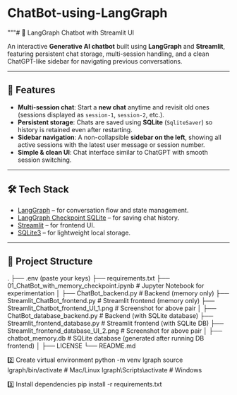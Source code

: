 # ChatBot-using-LangGraph

"""# 🤖 LangGraph Chatbot with Streamlit UI

An interactive **Generative AI chatbot** built using **LangGraph** and **Streamlit**, featuring persistent chat storage, multi-session handling, and a clean ChatGPT-like sidebar for navigating previous conversations.

---

## 🚀 Features

- **Multi-session chat**: Start a **new chat** anytime and revisit old ones (sessions displayed as `session-1`, `session-2`, etc.).
- **Persistent storage**: Chats are saved using **SQLite** (`SqliteSaver`) so history is retained even after restarting.
- **Sidebar navigation**: A non-collapsible **sidebar on the left**, showing all active sessions with the latest user message or session number.
- **Simple & clean UI**: Chat interface similar to ChatGPT with smooth session switching.

---

## 🛠️ Tech Stack

- [LangGraph](https://github.com/langchain-ai/langgraph) – for conversation flow and state management.
- [LangGraph Checkpoint SQLite](https://pypi.org/project/langgraph-checkpoint-sqlite/) – for saving chat history.
- [Streamlit](https://streamlit.io) – for frontend UI.
- [SQLite3](https://www.sqlite.org/index.html) – for lightweight local storage.

---

## 📂 Project Structure

.
├── .env (paste your keys)
├── requirements.txt
├── 01_ChatBot_with_memory_checkpoint.ipynb # Jupyter Notebook for experimentation
│
├── ChatBot_backend.py # Backend (memory only)
├── Streamlit_ChatBot_frontend.py # Streamlit frontend (memory only)
├── Streamlit_Chatbot_frontend_UI_1.png # Screenshot for above pair
│
├── ChatBot_database_backend.py # Backend (with SQLite database)
├── Streamlit_frontend_database.py # Streamlit frontend (with SQLite DB)
├── Streamlit_frontend_database_UI_2.png # Screenshot for above pair
│
├── chatbot_memory.db # SQLite database (generated after running DB frontend)
│
├── LICENSE
└── README.md


2️⃣ Create virtual environment
python -m venv lgraph
source lgraph/bin/activate   # Mac/Linux
lgraph\Scripts\activate      # Windows

3️⃣ Install dependencies
pip install -r requirements.txt


